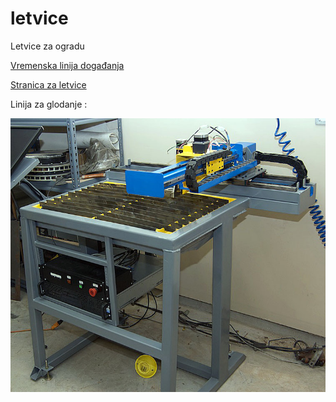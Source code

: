 # letvice
Letvice za ogradu

[Vremenska linija događanja ](https://github.com/acivinesod/letvice/blob/master/Time%20line)

[Stranica za letvice ](http://www.acivinesod.com/letvice/Letvice.html)

Linija za glodanje :

![CNC](https://github.com/acivinesod/letvice/blob/master/cnc_1.jpg)







